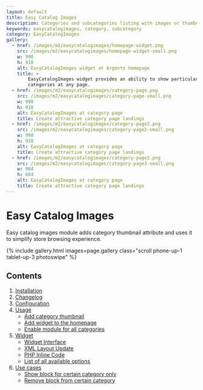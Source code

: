 ```yaml
---
layout: default
title: Easy Catalog Images
description: Categories and subcategories listing with images or thumbnails
keywords: easycatalogimages, category, subcategory
category: EasyCatalogImages
gallery:
  - href: /images/m2/easycatalogimages/homepage-widget.png
    src: /images/m2/easycatalogimages/homepage-widget-small.png
    w: 990
    h: 918
    alt: EasyCatalogImages widget at Argento homepage
    title: >
        EasyCatalogImages widget provides an ability to show particular
        categories at any page.
  - href: /images/m2/easycatalogimages/category-page.png
    src: /images/m2/easycatalogimages/category-page-small.png
    w: 990
    h: 918
    alt: EasyCatalogImages at category page
    title: Create attractive category page landings
  - href: /images/m2/easycatalogimages/category-page2.png
    src: /images/m2/easycatalogimages/category-page2-small.png
    w: 990
    h: 918
    alt: EasyCatalogImages at category page
    title: Create attractive category page landings
  - href: /images/m2/easycatalogimages/category-page3.png
    src: /images/m2/easycatalogimages/category-page3-small.png
    w: 904
    h: 684
    alt: EasyCatalogImages at category page
    title: Create attractive category page landings
---
```


# Easy Catalog Images

Easy catalog images module adds category thumbnail attribute and uses it to
simplify store browsing experience.

{% include gallery.html images=page.gallery class="scroll phone-up-1 tablet-up-3 photoswipe" %}

## Contents

 1. [Installation](installation/)
 2. [Changelog](changelog/)
 3. [Configuration](configuration/)
 4. [Usage](usage/)
    - [Add category thumbnail](usage/#add-category-thumbnail)
    - [Add widget to the homepage](usage/#add-widget-to-the-homepage)
    - [Enable module for all categories](usage/#enable-module-for-all-categories)
 4. [Widget](widget/)
    - [Widget Interface](widget/#widget-interface)
    - [XML Layout Update](widget/#xml-layout-update)
    - [PHP Inline Code](widget/#php-inline-code)
    - [List of all available options](widget/#settings)
 5. [Use cases](use-cases/)
    - [Show block for certain category only](use-cases/#show-block-for-certain-category-only)
    - [Remove block from certain category](use-cases/#remove-block-from-certain-category)
